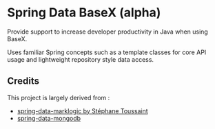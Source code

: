 # Spring Data BaseX (alpha)

Provide support to increase developer productivity in Java when using BaseX. 

Uses familiar Spring concepts such as a template classes for core API usage and lightweight repository style data access. 

## Credits

This project is largely derived from :

* [spring-data-marklogic by Stéphane Toussaint](https://github.com/stoussaint/spring-data-marklogic)
* [spring-data-mongodb](https://github.com/spring-projects/spring-data-mongodb)